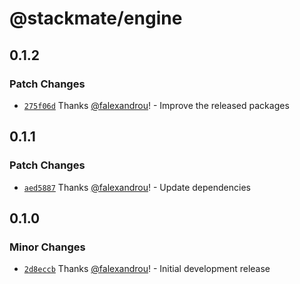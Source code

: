 # @stackmate/engine

## 0.1.2

### Patch Changes

- [`275f06d`](https://github.com/stackmate-io/stackmate/commit/275f06d9215d7878dc5f9012f38cf01d97b0fb6a) Thanks [@falexandrou](https://github.com/falexandrou)! - Improve the released packages

## 0.1.1

### Patch Changes

- [`aed5887`](https://github.com/stackmate-io/stackmate/commit/aed5887f69da3bb105b046c9e18a5796dabc949f) Thanks [@falexandrou](https://github.com/falexandrou)! - Update dependencies

## 0.1.0

### Minor Changes

- [`2d8eccb`](https://github.com/stackmate-io/stackmate/commit/2d8eccb9c6304f89b9511ec8f7261e440c0d6479) Thanks [@falexandrou](https://github.com/falexandrou)! - Initial development release
